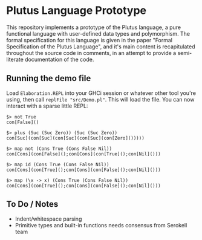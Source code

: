 # Plutus Language Prototype

This repository implements a prototype of the Plutus language, a pure
functional language with user-defined data types and polymorphism. The formal
specification for this language is given in the paper "Formal Specification
of the Plutus Language", and it's main content is recapitulated throughout
the source code in comments, in an attempt to provide a semi-literate
documentation of the code.

## Running the demo file

Load `Elaboration.REPL` into your GHCi session or whatever other tool you're
using, then call `replFile "src/Demo.pl"`. This will load the file. You can
now interact with a sparse little REPL:

    $> not True
    con[False]()
    
    $> plus (Suc (Suc Zero)) (Suc (Suc Zero))
    con[Suc](con[Suc](con[Suc](con[Suc](con[Zero]()))))
    
    $> map not (Cons True (Cons False Nil))
    con[Cons](con[False]();con[Cons](con[True]();con[Nil]()))
    
    $> map id (Cons True (Cons False Nil))
    con[Cons](con[True]();con[Cons](con[False]();con[Nil]()))
    
    $> map (\x -> x) (Cons True (Cons False Nil))
    con[Cons](con[True]();con[Cons](con[False]();con[Nil]()))

## To Do / Notes

- Indent/whitespace parsing
- Primitive types and built-in functions
  needs consensus from Serokell team
